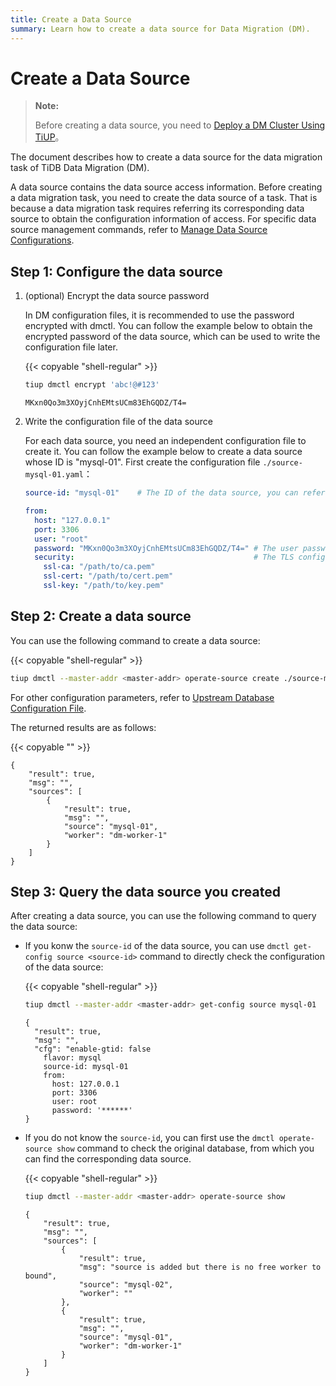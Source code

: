```yaml
---
title: Create a Data Source
summary: Learn how to create a data source for Data Migration (DM).
---
```


# Create a Data Source

> **Note:**
>
> Before creating a data source, you need to [Deploy a DM Cluster Using TiUP](deploy-a-dm-cluster-using-tiup.md)。

The document describes how to create a data source for the data migration task of TiDB Data Migration (DM).

A data source contains the data source access information. Before creating a data migration task, you need to create the data source of a task. That is because a data migration task requires referring its corresponding data source to obtain the configuration information of access. For specific data source management commands, refer to [Manage Data Source Configurations](manage-source.md).

## Step 1: Configure the data source

1. (optional) Encrypt the data source password

    In DM configuration files, it is recommended to use the password encrypted with dmctl. You can follow the example below to obtain the encrypted password of the data source, which can be used to write the configuration file later.

    {{< copyable "shell-regular" >}}

    ```bash
    tiup dmctl encrypt 'abc!@#123'
    ```

    ```
    MKxn0Qo3m3XOyjCnhEMtsUCm83EhGQDZ/T4=
    ```

2. Write the configuration file of the data source

    For each data source, you need an independent configuration file to create it. You can follow the example below to create a data source whose ID is "mysql-01". First create the configuration file `./source-mysql-01.yaml`：

    ```yaml
    source-id: "mysql-01"    # The ID of the data source, you can refer this source-id in the task configuration and dmctl command to associate the corresponding data source.
    
    from:
      host: "127.0.0.1"
      port: 3306
      user: "root"
      password: "MKxn0Qo3m3XOyjCnhEMtsUCm83EhGQDZ/T4=" # The user password of the upstream data source. It is recommended to use the password encrypted with dmctl.
      security:                                        # The TLS configuration of the upstream data source. If not necessary, it can be deleted.
        ssl-ca: "/path/to/ca.pem"
        ssl-cert: "/path/to/cert.pem"
        ssl-key: "/path/to/key.pem"
    ```

## Step 2: Create a data source

You can use the following command to create a data source:

{{< copyable "shell-regular" >}}

```bash
tiup dmctl --master-addr <master-addr> operate-source create ./source-mysql-01.yaml
```

For other configuration parameters, refer to [Upstream Database Configuration File](source-configuration-file.md).

The returned results are as follows:

{{< copyable "" >}}

```
{
    "result": true,
    "msg": "",
    "sources": [
        {
            "result": true,
            "msg": "",
            "source": "mysql-01",
            "worker": "dm-worker-1"
        }
    ]
}
```

## Step 3: Query the data source you created

After creating a data source, you can use the following command to query the data source:

- If you konw the `source-id` of the data source, you can use `dmctl get-config source <source-id>` command to directly check the configuration of the data source:

    {{< copyable "shell-regular" >}}

    ```bash
    tiup dmctl --master-addr <master-addr> get-config source mysql-01
    ```
    
    ```
    {
      "result": true,
      "msg": "",
      "cfg": "enable-gtid: false
        flavor: mysql
        source-id: mysql-01
        from:
          host: 127.0.0.1
          port: 3306
          user: root
          password: '******'
    }
    ```

- If you do not know the `source-id`, you can first use the `dmctl operate-source show` command to check the original database, from which you can find the corresponding data source.

    {{< copyable "shell-regular" >}}

    ```bash
    tiup dmctl --master-addr <master-addr> operate-source show
    ```

    ```
    {
        "result": true,
        "msg": "",
        "sources": [
            {
                "result": true,
                "msg": "source is added but there is no free worker to bound",
                "source": "mysql-02",
                "worker": ""
            },
            {
                "result": true,
                "msg": "",
                "source": "mysql-01",
                "worker": "dm-worker-1"
            }
        ]
    }
    ```
